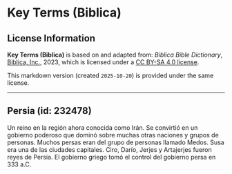 # Key Terms (Biblica)

## License Information

**Key Terms (Biblica)** is based on and adapted from: _Biblica Bible Dictionary_, [Biblica, Inc.](https://www.biblica.com/), 2023, which is licensed under a [CC BY-SA 4.0 license](https://creativecommons.org/licenses/by-sa/4.0/legalcode.en).

This markdown version (created `2025-10-20`) is provided under the same license.



--------------------------------

## Persia (id: 232478)

Un reino en la región ahora conocida como Irán. Se convirtió en un gobierno poderoso que dominó sobre muchas otras naciones y grupos de personas. Muchos persas eran del grupo de personas llamado Medos. Susa era una de las ciudades capitales. Ciro, Darío, Jerjes y Artajerjes fueron reyes de Persia. El gobierno griego tomó el control del gobierno persa en 333 a.C.


